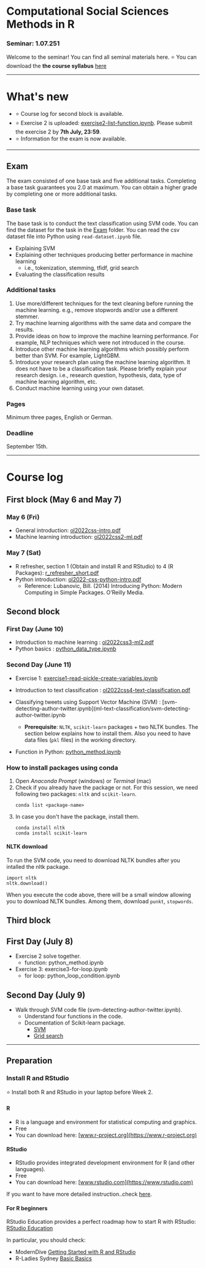 # Computational Social Sciences Methods in R
### Seminar: 1.07.251

Welcome to the seminar! You can find all seminal materials here. 
:star: You can download the **the course syllabus** [here](Slides/ol2022_computational_socialscience_R_syllabus.pdf)

---

# What's new
- :star: Course log for second block is available.
- :star: Exercise 2 is uploaded: [exercise2-list-function.ipynb](ml-text-classification/exercise2-list-function.ipynb). Please submit the exercise 2 by **7th July, 23:59**.
- :star: Information for the exam is now available.

---

## Exam
The exam consisted of one base task and five additional tasks. Completing a base task guarantees you 2.0 at maximum. You can obtain a higher grade by completing one or more additional tasks. 

### Base task
The base task is to conduct the text classification using SVM code. You can find the dataset for the task in the [Exam](Exam) folder. You can read the csv dataset file into Python using `read-dataset.ipynb` file.

- Explaining SVM 
- Explaining other techniques producing better performance in machine learning
	- i.e., tokenization, stemming, tfidf, grid search
- Evaluating the classification results

### Additional tasks
1. Use more/different techniques for the text cleaning before running the machine learning. e.g., remove stopwords and/or use a different stemmer.
2. Try machine learning algorithms with the same data and compare the results.
3. Provide ideas on how to improve the machine learning performance. For example, NLP techniques which were not introduced in the course.
4. Introduce other machine learning algorithms which possibly perform better than SVM. For example, LightGBM.
5. Introduce your research plan using the machine learning algorithm. It does not have to be a classification task. Please briefly explain your research design. i.e., research question, hypothesis, data, type of machine learning algorithm, etc.
6. Conduct machine learning using your own dataset. 

### Pages
Minimum three pages, English or German.

### Deadline
September 15th. 


---



# Course log

## First block (May 6 and May 7)
### May 6 (Fri)
* General introduction: [ol2022css-intro.pdf](Slides/ol2022css1-intro.pdf)
* Machine learning introduction: [ol2022css2-ml.pdf](Slides/ol2022css2-ml.pdf)

### May 7 (Sat)
* R refresher, section 1 (Obtain and install R and RStudio) to 4 (R Packages): [r_refresher_short.pdf](R_refresher/r_refresher_short.pdf)
* Python introduction: [ol2022-css-python-intro.pdf](Slides/ol2022-css-python-intro.pdf)
  * Reference: Lubanovic, Bill. (2014) Introducing Python: Modern Computing in Simple Packages. O’Reilly Media.


## Second block

### First Day (June 10)
- Introduction to machine learning : [ol2022css3-ml2.pdf](Slides/ol2022css3-ml2.pdf)
- Python basics : [python_data_type.ipynb](Python_basics_jupyter/python_data_type.ipynb)

### Second Day (June 11)
- Exercise 1: [exercise1-read-pickle-create-variables.ipynb](ml-text-classification/exercise1-read-pickle-create-variables.ipynb)
- Introduction to text classification : [ol2022css4-text-classification.pdf](Slides/ol2022css4-text-classification.pdf)
- Classifying tweets using Support Vector Machine (SVM) : [svm-detecting-author-twitter.ipynb](ml-text-classification/svm-detecting-author-twitter.ipynb
  - **Prerequisite**: `NLTK`, `scikit-learn` packages + two NLTK bundles. The section below explains how to install them. Also you need to have data files (`pkl` files) in the working directory. 
    
- Function in Python: [python_method.ipynb](Python_basics_jupyter/python_method.ipynb)


### How to install packages using conda
1. Open *Anaconda Prompt* (windows) or *Terminal* (mac)
2. Check if you already have the package or not. For this session, we need following two packages: `nltk` and `scikit-learn`. 
   ```
   conda list <package-name>
	```
3. In case you don't have the package,  install them.
   ```
   conda install nltk
   conda install scikit-learn
	```

#### NLTK download
To run the SVM code, you need to download NLTK bundles after you intalled the nltk package. 

```
import nltk
nltk.download()
```
When you execute the code above, there will be a small window allowing you to download NLTK bundles. Among them, download `punkt`, `stopwords`. 


## Third block

## First Day (July 8)
- Exercise 2 solve together.
	- function: python_method.ipynb
- Exercise 3: exercise3-for-loop.ipynb
	- for loop: python_loop_condition.ipynb

## Second Day (July 9)
- Walk through SVM code file (svm-detecting-author-twitter.ipynb).
	- Understand four functions in the code.
	- Documentation of Scikit-learn package.
		- [SVM](https://scikit-learn.org/stable/modules/svm.html#classification)
		- [Grid search](https://scikit-learn.org/stable/modules/generated/sklearn.model_selection.GridSearchCV.html#sklearn.model_selection.GridSearchCV)
		  

  



---
## Preparation
### Install R and RStudio
:star: Install both R and RStudio in your laptop before Week 2.

#### R
- R is a language and environment for statistical computing and graphics.
- Free
- You can download here: [www.r-project.org](https://www.r-project.org)

#### RStudio
- RStudio provides integrated development environment for R (and other languages).
- Free
- You can download here: [www.rstudio.com](https://www.rstudio.com)

If you want to have more detailed instruction..check [here](https://courses.edx.org/courses/UTAustinX/UT.7.01x/3T2014/56c5437b88fa43cf828bff5371c6a924/).

#### For R beginners
RStudio Education provides a perfect roadmap how to start R with RStudio: [RStudio Education](https://education.rstudio.com/learn/beginner/)

In particular, you should check:
-  ModernDive [Getting Started with R and RStudio](https://moderndive.netlify.app/1-getting-started.html)
-  R-Ladies Sydney [Basic Basics](https://rladiessydney.org/courses/ryouwithme/01-basicbasics-0/)
